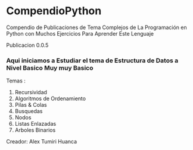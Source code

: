 # CompendioPython
Compendio de Publicaciones de Tema Complejos de La Programación en Python con Muchos Ejercicios Para Aprender Este Lenguaje

Publicacion 0.0.5
<h3>Aqui iniciamos a Estudiar el tema de Estructura de Datos a Nivel Basico Muy muy Basico</h3>
Temas :<br>
<ol>
  <li>Recursividad</li>
  <li>Algoritmos de Ordenamiento</li>
  <li>Pilas & Colas</li>
  <li>Busquedas</li>
  <li>Nodos<br></li>
  <li>Listas Enlazadas</li>
  <li>Arboles Binarios</li>
</ol>
Creador: Alex Tumiri Huanca

